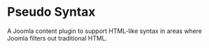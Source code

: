Pseudo Syntax
=============

A Joomla content plugin to support HTML-like syntax in areas where Joomla filters out traditional HTML.
